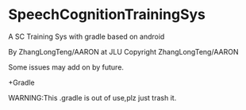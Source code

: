 # SpeechCognitionTrainingSys

 A SC Training Sys with gradle based on android

 By ZhangLongTeng/AARON at JLU
 Copyright ZhangLongTeng/AARON

 Some issues may add on by future.

 +Gradle

 WARNING:This .gradle is out of use,plz just trash it.


